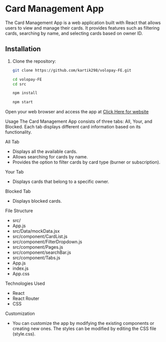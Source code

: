 # Card Management App

The Card Management App is a web application built with React that allows users to view and manage their cards. It provides features such as filtering cards, searching by name, and selecting cards based on owner ID.

## Installation

1. Clone the repository:

   ```bash
   git clone https://github.com/kartik298/volopay-FE.git

   cd volopay-FE
   cd src
   
   npm install
   
   npm start
   
   
  Open your web browser and access the app at [Click Here for website](https://stackblitz-starters-fhqf6g.stackblitz.io)
  
  
  Usage
  The Card Management App consists of three tabs: All, Your, and Blocked. Each tab displays different card information based on its functionality.

  All Tab
  - Displays all the available cards.
  - Allows searching for cards by name.
  - Provides the option to filter cards by card type (burner or subscription).
  
  Your Tab
  - Displays cards that belong to a specific owner.
  
  Blocked Tab
  - Displays blocked cards.
  
  File Structure
  - src/
  - App.js
  - src/Data/mockData.jsx
  - src/component/CardList.js
  - src/component/FilterDropdown.js
  - src/component/Pages.js
  - src/component/searchBar.js
  - src/component/Tabs.js
  - App.js
  - index.js
  - App.css

Technologies Used
- React
- React Router
- CSS

Customization
- You can customize the app by modifying the existing components or creating new ones. The styles can be modified by editing the CSS file (style.css).
